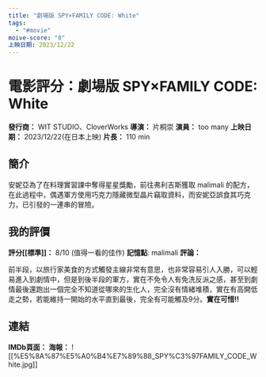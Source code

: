 ```yaml
---
title: "劇場版 SPY×FAMILY CODE: White"
tags:
  - "#movie"
moive-score: "8"
上映日期: 2023/12/22
---
```


# 電影評分：劇場版 SPY×FAMILY CODE: White
**發行商：** WIT STUDIO、CloverWorks
**導演：** 片桐崇
**演員：** too many
**上映日期：** 2023/12/22(在日本上映)
**片長：** 110 min


## 簡介
安妮亞為了在料理實習課中奪得星星獎勵，前往弗利吉斯獲取 malimali 的配方，在此過程中，偶遇軍方使用巧克力隱藏微型晶片竊取資料，而安妮亞誤食其巧克力，已引發的一連串的冒險。


## 我的評價
**評分[[標準]]：** 8/10 (值得一看的佳作)
**記憶點**: malimali
**評論：**

前半段，以旅行家美食的方式觸發主線非常有意思，也非常容易引人入勝，可以輕易進入到劇情中，但是到後半段的軍方，實在不免令人有免洗反派之感，甚至到劇情最後還跑出一個完全不知道從哪來的生化人，完全沒有情緒堆積，實在有高開低走之勢，若能維持一開始的水平直到最後，完全有可能觸及9分。**實在可惜!!**


## 連結
**IMDb頁面：**
**海報：**
![[%E5%8A%87%E5%A0%B4%E7%89%88_SPY%C3%97FAMILY_CODE_White.jpg]]
